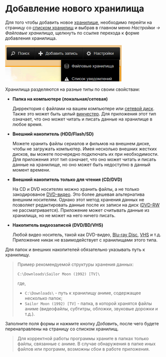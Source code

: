# Добавление нового хранилища

Для того чтобы добавить новое [хранилище](/ru/user/storage/list.md#storage), необходимо перейти на страницу со
[списком хранилищ](/ru/user/storage/list.md) и выбрав в главном меню *Настройки -> Файловые хранилища*, щелкнуть по
ссылке перехода к форме добавления хранилища.

![Список хранилищ](https://raw.githubusercontent.com/anime-db/anime-db-docs/master/images/ru/storage/menu.jpg)

<a name="type"></a>
Хранилища разделяются на разные типы по своим свойствам:

- **Папка на компьютере (локальная/сетевая)**

    Дирректория с файлами на вашем компьютере или [сетевой диск](http://ru.wikipedia.org/wiki/Сетевой_диск). Также это
    может быть целый [винчестер](http://ru.wikipedia.org/wiki/Жёсткий_диск). Для приложения этот тип означает, что оно
    может читать и писать данные на хранилище в любое время.

- **Внешний накопитель (HDD/Flash/SD)**

    Можете хранить файлы сериалов и фильмов на внешнем диске, чтобы не загружать компьютер. Имея несколько внешних
    жестких дисков, вы можете поочередно подключать их при необходимости. Для приложения этот тип означает, что оно
    может читать и писать данные на хранилище, но оно может быть недоступно в данный момент времени.

- **Внешний накопитель только для чтения (CD/DVD)**

    На CD и DVD носителях можно хранить файлы, а не только закодированое
    [DVD-видео](http://ru.wikipedia.org/wiki/DVD#DVD-.D0.B2.D0.B8.D0.B4.D0.B5.D0.BE). Это более дешевая альтернатива
    внешним носителям. Однако этот метод хранения данных не позволяет редактировать данные после их записи на диск
    ([DVD-RW](http://ru.wikipedia.org/wiki/DVD-RW) не рассматривается). Приложение может считывать данные из хранилища,
    но не может на него ничего писать.

- **Накопитель видеозаписей (DVD/BD/VHS)**

   Любой видео носитель, такой как DVD-видео, [Blu-ray Disc](http://ru.wikipedia.org/wiki/Blu-ray_Disc),
   [VHS](http://ru.wikipedia.org/wiki/VHS) и т.д. Приложение никак не взаимодействует с хранилищами этого типа.

Для папок и внешних накопителей обязательно указывать путь к хранилищу.

> Пример рекомендуемой структуры хранения данных:
>
> ```
> C:\Downloads\Sailor Moon (1992) [TV]\
> ```
>
> где,
>
> - `C:\Downloads\` - путь к хранилищу аниме, содержащее несколько папок;
> - `Sailor Moon (1992) [TV]` - папка, в которой хранятся файлы аниме (видеофайлы, субтитры, обложки, звуковые дорожки
> и т.д.).

Заполните поля формы и нажмите кнопку *Добавить*, после чего будете перенаправлены на страницу со списком хранилищ.

> Для корректной работы программы храните в папках только файлы, связанные с аниме. В случае обнаружения в папке иных
> файлов или программ, возможны сбои в работе приложения.